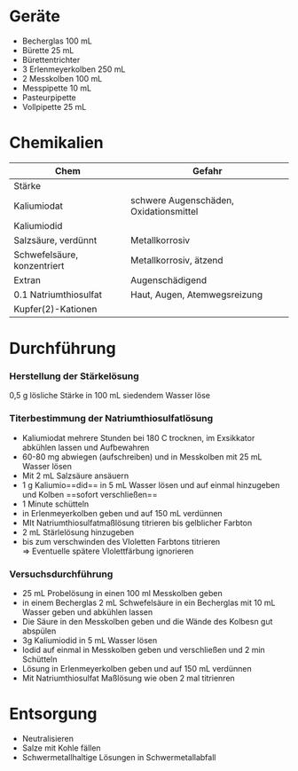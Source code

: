 # Geräte
- Becherglas 100 mL                    
- Bürette 25 mL                    
- Bürettentrichter                    
- 3 Erlenmeyerkolben 250 mL                    
- 2 Messkolben 100 mL                    
- Messpipette 10 mL                    
- Pasteurpipette                    
- Vollpipette 25 mL                    
# Chemikalien                    
                    
| Chem                        | Gefahr                                 |                    
| --------------------------- | -------------------------------------- |                    
| Stärke                      |                                        |                    
| Kaliumiodat                 | schwere Augenschäden, Oxidationsmittel |                    
| Kaliumiodid                 |                                        |                    
| Salzsäure, verdünnt         | Metallkorrosiv                         |                    
| Schwefelsäure, konzentriert | Metallkorrosiv, ätzend                 |                    
| Extran                      | Augenschädigend                        |                    
| 0.1 Natriumthiosulfat       | Haut, Augen, Atemwegsreizung           |                    
| Kupfer(2)-Kationen          |                                        |                    
# Durchführung                    
### Herstellung der Stärkelösung                    
0,5 g lösliche Stärke in 100 mL siedendem Wasser löse                    
                    
### Titerbestimmung der Natriumthiosulfatlösung                    
- Kaliumiodat mehrere Stunden bei 180 C trocknen, im Exsikkator abkühlen lassen und Aufbewahren                    
- 60-80 mg abwiegen (aufschreiben) und in Messkolben mit 25 mL Wasser lösen                    
- Mit 2 mL Salzsäure ansäuern                    
- 1 g Kaliumio==did== in 5 mL Wasser lösen und auf einmal hinzugeben und Kolben ==sofort verschließen==                     
- 1 Minute schütteln                    
- in Erlenmeyerkolben geben und auf 150 mL verdünnen                    
- MIt Natriumthiosulfatmaßlösung titrieren bis gelblicher Farbton                    
- 2 mL Stärlelösung hinzugeben                    
- bis zum verschwinden des VIoletten Farbtons titrieren                    
=> Eventuelle spätere VIolettfärbung ignorieren                    
                    
### Versuchsdurchführung                    
- 25 mL Probelösung in einen 100 ml Messkolben geben                    
- in einem Becherglas 2 mL Schwefelsäure in ein Becherglas mit 10 mL Wasser geben und abkühlen lassen                    
- Die Säure in den Messkolben geben und die Wände des Kolbesn gut abspülen                    
- 3g Kaliumiodid in 5 mL Wasser lösen                    
- Iodid auf einmal in Messkolben geben und verschließen und 2 min Schütteln                    
- Lösung in Erlenmeyerkolben geben und auf 150 mL verdünnen                     
- Mit Natriumthiosulfat Maßlösung wie oben 2 mal titrienren                    
# Entsorgung                    
- Neutralisieren                    
- Salze mit Kohle fällen                     
- Schwermetallhaltige Lösungen in Schwermetallabfall                    
